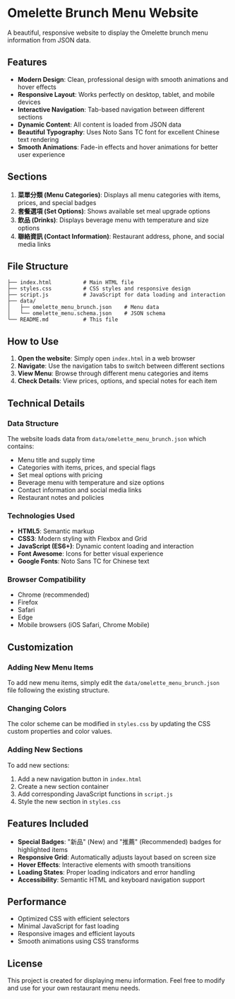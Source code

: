 # Omelette Brunch Menu Website

A beautiful, responsive website to display the Omelette brunch menu information from JSON data.

## Features

- **Modern Design**: Clean, professional design with smooth animations and hover effects
- **Responsive Layout**: Works perfectly on desktop, tablet, and mobile devices
- **Interactive Navigation**: Tab-based navigation between different sections
- **Dynamic Content**: All content is loaded from JSON data
- **Beautiful Typography**: Uses Noto Sans TC font for excellent Chinese text rendering
- **Smooth Animations**: Fade-in effects and hover animations for better user experience

## Sections

1. **菜單分類 (Menu Categories)**: Displays all menu categories with items, prices, and special badges
2. **套餐選項 (Set Options)**: Shows available set meal upgrade options
3. **飲品 (Drinks)**: Displays beverage menu with temperature and size options
4. **聯絡資訊 (Contact Information)**: Restaurant address, phone, and social media links

## File Structure

```
├── index.html          # Main HTML file
├── styles.css          # CSS styles and responsive design
├── script.js           # JavaScript for data loading and interaction
├── data/
│   ├── omelette_menu_brunch.json    # Menu data
│   └── omelette_menu.schema.json    # JSON schema
└── README.md           # This file
```

## How to Use

1. **Open the website**: Simply open `index.html` in a web browser
2. **Navigate**: Use the navigation tabs to switch between different sections
3. **View Menu**: Browse through different menu categories and items
4. **Check Details**: View prices, options, and special notes for each item

## Technical Details

### Data Structure
The website loads data from `data/omelette_menu_brunch.json` which contains:
- Menu title and supply time
- Categories with items, prices, and special flags
- Set meal options with pricing
- Beverage menu with temperature and size options
- Contact information and social media links
- Restaurant notes and policies

### Technologies Used
- **HTML5**: Semantic markup
- **CSS3**: Modern styling with Flexbox and Grid
- **JavaScript (ES6+)**: Dynamic content loading and interaction
- **Font Awesome**: Icons for better visual experience
- **Google Fonts**: Noto Sans TC for Chinese text

### Browser Compatibility
- Chrome (recommended)
- Firefox
- Safari
- Edge
- Mobile browsers (iOS Safari, Chrome Mobile)

## Customization

### Adding New Menu Items
To add new menu items, simply edit the `data/omelette_menu_brunch.json` file following the existing structure.

### Changing Colors
The color scheme can be modified in `styles.css` by updating the CSS custom properties and color values.

### Adding New Sections
To add new sections:
1. Add a new navigation button in `index.html`
2. Create a new section container
3. Add corresponding JavaScript functions in `script.js`
4. Style the new section in `styles.css`

## Features Included

- **Special Badges**: "新品" (New) and "推薦" (Recommended) badges for highlighted items
- **Responsive Grid**: Automatically adjusts layout based on screen size
- **Hover Effects**: Interactive elements with smooth transitions
- **Loading States**: Proper loading indicators and error handling
- **Accessibility**: Semantic HTML and keyboard navigation support

## Performance

- Optimized CSS with efficient selectors
- Minimal JavaScript for fast loading
- Responsive images and efficient layouts
- Smooth animations using CSS transforms

## License

This project is created for displaying menu information. Feel free to modify and use for your own restaurant menu needs. 